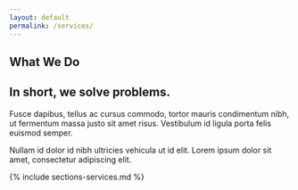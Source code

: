 ```yaml
---
layout: default
permalink: /services/
---
```


<section markdown="1"> 

<div aria-hidden="true" class="section-title" data-section-title="Services"></div>  

# What We Do  

## In short, we solve problems.

Fusce dapibus, tellus ac cursus commodo, tortor mauris condimentum nibh, ut fermentum massa justo sit amet risus. Vestibulum id ligula porta felis euismod semper.   

Nullam id dolor id nibh ultricies vehicula ut id elit. Lorem ipsum dolor sit amet, consectetur adipiscing elit.

</section>

<section class="dark sketch">
{% include sections-services.md %}
</section>
